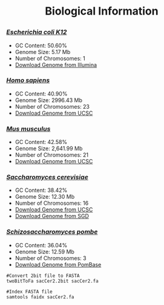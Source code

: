 <h1><p align="center">Biological Information</p></h1>

### [*Escherichia coli K12*](https://www.ncbi.nlm.nih.gov/genome/167)
* GC Content: 50.60%
* Genome Size: 5.17 Mb
* Number of Chromosomes: 1
* [Download Genome from Illumina](http://support.illumina.com/sequencing/sequencing_software/igenome.html)

### [*Homo sapiens*](https://www.ncbi.nlm.nih.gov/genome/51)
* GC Content: 40.90%
* Genome Size: 2996.43 Mb
* Number of Chromosomes: 23
* [Download Genome from UCSC](http://hgdownload.soe.ucsc.edu/goldenPath/hg38/bigZips/)

### [*Mus musculus*](https://www.ncbi.nlm.nih.gov/genome/?term=Mus+musculus+%28house+mouse%29)
* GC Content: 42.58%
* Genome Size: 2,641.99 Mb
* Number of Chromosomes: 21
* [Download Genome from UCSC](http://hgdownload.soe.ucsc.edu/goldenPath/mm10/bigZips/)

### [*Saccharomyces cerevisiae*](https://www.ncbi.nlm.nih.gov/genome/15)
* GC Content: 38.42%
* Genome Size: 12.30 Mb
* Number of Chromosomes: 16
* [Download Genome from UCSC](http://hgdownload.soe.ucsc.edu/goldenPath/sacCer2/bigZips/)
* [Download Genome from SGD](http://www.yeastgenome.org/)

### [*Schizosaccharomyces pombe*](https://www.ncbi.nlm.nih.gov/genome/14)
* GC Content: 36.04%
* Genome Size: 12.59 Mb
* Number of Chromosomes: 3
* [Download Genome from PomBase](https://www.pombase.org/downloads/genome-datasets)

```
#Convert 2bit file to FASTA
twoBitToFa sacCer2.2bit sacCer2.fa

#Index FASTA file
samtools faidx sacCer2.fa
```
